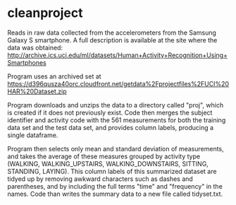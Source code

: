 cleanproject
============

Reads in raw data collected from the accelerometers from the Samsung Galaxy S smartphone. 
A full description is available at the site where the data was obtained: 
http://archive.ics.uci.edu/ml/datasets/Human+Activity+Recognition+Using+Smartphones 

Program uses an archived set at 
https://d396qusza40orc.cloudfront.net/getdata%2Fprojectfiles%2FUCI%20HAR%20Dataset.zip 

Program downloads and unzips the data to a directory called "proj", which is created 
if it does not previously exist. Code then merges the subject identifier and activity 
code with the 561 measurements for both the training data set and the test data 
set, and provides column labels, producing a single dataframe.

Program then selects only mean and standard deviation of measurements, and takes the 
average of these measures grouped by activity type (WALKING, WALKING_UPSTAIRS,
WALKING_DOWNSTAIRS, SITTING, STANDING, LAYING). This column labels of this summarized 
dataset are tidyed up by removing awkward characters such as dashes and parentheses, 
and by including the full terms "time" and "frequency"
in the names. Code than writes the summary data to a new file called tidyset.txt.  


